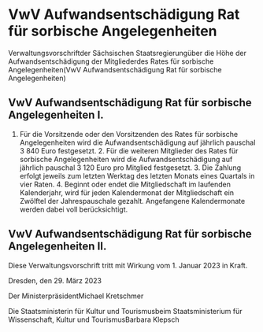 # VwV Aufwandsentschädigung Rat für sorbische Angelegenheiten

Verwaltungsvorschriftder Sächsischen Staatsregierungüber die Höhe der Aufwandsentschädigung der Mitgliederdes Rates für sorbische Angelegenheiten(VwV Aufwandsentschädigung Rat für sorbische Angelegenheiten)

## VwV Aufwandsentschädigung Rat für sorbische Angelegenheiten I.

1. Für die Vorsitzende oder den Vorsitzenden des Rates für sorbische Angelegenheiten wird die Aufwandsentschädigung auf jährlich pauschal 3 840 Euro festgesetzt. 2. Für die weiteren Mitglieder des Rates für sorbische Angelegenheiten wird die Aufwandsentschädigung auf jährlich pauschal 3 120 Euro pro Mitglied festgesetzt. 3. Die Zahlung erfolgt jeweils zum letzten Werktag des letzten Monats eines Quartals in vier Raten. 4. Beginnt oder endet die Mitgliedschaft im laufenden Kalenderjahr, wird für jeden Kalendermonat der Mitgliedschaft ein Zwölftel der Jahrespauschale gezahlt. Angefangene Kalendermonate werden dabei voll berücksichtigt. 
## VwV Aufwandsentschädigung Rat für sorbische Angelegenheiten II.

Diese Verwaltungsvorschrift tritt mit Wirkung vom 1. Januar 2023 in Kraft.

Dresden, den 29. März 2023

Der MinisterpräsidentMichael Kretschmer

Die Staatsministerin für Kultur und Tourismusbeim Staatsministerium für Wissenschaft, Kultur und TourismusBarbara Klepsch

